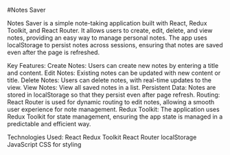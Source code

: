 #Notes Saver

Notes Saver is a simple note-taking application built with React, Redux Toolkit, and React Router. It allows users to create, edit, delete, and view notes, providing an easy way to manage personal notes. The app uses localStorage to persist notes across sessions, ensuring that notes are saved even after the page is refreshed.

Key Features:
Create Notes: Users can create new notes by entering a title and content.
Edit Notes: Existing notes can be updated with new content or title.
Delete Notes: Users can delete notes, with real-time updates to the view.
View Notes: View all saved notes in a list.
Persistent Data: Notes are stored in localStorage so that they persist even after page refresh.
Routing: React Router is used for dynamic routing to edit notes, allowing a smooth user experience for note management.
Redux Toolkit: The application uses Redux Toolkit for state management, ensuring the app state is managed in a predictable and efficient way.


Technologies Used:
React
Redux Toolkit
React Router
localStorage
JavaScript
CSS for styling

